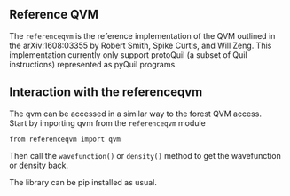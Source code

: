 Reference QVM
-------------

The `referenceqvm` is the reference implementation of the QVM outlined in the
arXiv:1608:03355 by Robert Smith, Spike Curtis, and Will Zeng.  This
implementation currently only support protoQuil (a subset of Quil instructions)
represented as pyQuil programs.


Interaction with the referenceqvm
---------------------------------

The qvm can be accessed in a similar way to the forest QVM access.  
Start by importing qvm from the `referenceqvm` module

```
from referenceqvm import qvm
```

Then call the `wavefunction()` or `density()` method to get the wavefunction or
density back.  

The library can be pip installed as usual.
